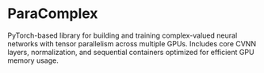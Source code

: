 # ParaComplex
PyTorch-based library for building and training complex-valued neural networks with tensor parallelism across multiple GPUs. Includes core CVNN layers, normalization, and sequential containers optimized for efficient GPU memory usage.
